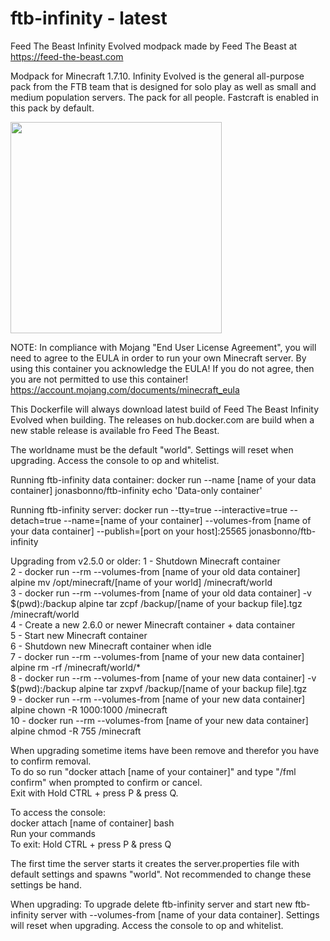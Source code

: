 # ftb-infinity - latest
Feed The Beast Infinity Evolved modpack
made by Feed The Beast at https://feed-the-beast.com

Modpack for Minecraft 1.7.10.
Infinity Evolved is the general all-purpose pack from the FTB team that is designed for solo play as well as small and medium population servers. The pack for all people.
Fastcraft is enabled in this pack by default.

<img src="http://media-elerium.cursecdn.com/avatars/27/883/635818079923323584.png" width="338" height="338">

NOTE: In compliance with Mojang "End User License Agreement", you will need to agree to the EULA in order to run your own Minecraft server. By using this container you acknowledge the EULA! If you do not agree, then you are not permitted to use this container!
https://account.mojang.com/documents/minecraft_eula

This Dockerfile will always download latest build of Feed The Beast Infinity Evolved when building.
The releases on hub.docker.com are build when a new stable release is available fro Feed The Beast.

The worldname must be the default "world". 
Settings will reset when upgrading.
Access the console to op and whitelist.

Running ftb-infinity data container:
docker run --name [name of your data container] jonasbonno/ftb-infinity echo 'Data-only container'

Running ftb-infinity server:
docker run --tty=true --interactive=true --detach=true --name=[name of your container] --volumes-from [name of your data container] --publish=[port on your host]:25565 jonasbonno/ftb-infinity

Upgrading from v2.5.0 or older:
1 - Shutdown Minecraft container </br>
2 - docker run --rm --volumes-from [name of your old data container] alpine mv /opt/minecraft/[name of your world] /minecraft/world </br>
3 - docker run --rm --volumes-from [name of your old data container] -v $(pwd):/backup alpine tar zcpf /backup/[name of your backup file].tgz /minecraft/world </br>
4 - Create a new 2.6.0 or newer Minecraft container + data container </br>
5 - Start new Minecraft container </br>
6 - Shutdown new Minecraft container when idle </br>
7 - docker run --rm --volumes-from [name of your new data container] alpine rm -rf /minecraft/world/* </br>
8 - docker run --rm --volumes-from [name of your new data container] -v $(pwd):/backup alpine tar zxpvf /backup/[name of your backup file].tgz </br>
9 - docker run --rm --volumes-from [name of your new data container] alpine chown -R 1000:1000 /minecraft </br>
10 - docker run --rm --volumes-from [name of your new data container] alpine chmod -R 755 /minecraft </br>

When upgrading sometime items have been remove and therefor you have to confirm removal. </br>
To do so run "docker attach [name of your container]" and type "/fml confirm" when prompted to confirm or cancel. </br>
Exit with Hold CTRL + press P & press Q. </br>

To access the console:
</br>docker attach [name of container] bash
</br>Run your commands
</br>To exit: Hold CTRL + press P & press Q

The first time the server starts it creates the server.properties file with default settings and spawns "world". 
Not recommended to change these settings be hand.

When upgrading:
To upgrade delete ftb-infinity server and start new ftb-infinity server with --volumes-from [name of your data container].
Settings will reset when upgrading.
Access the console to op and whitelist.
